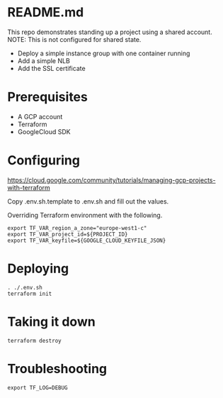 # README.md
This repo demonstrates standing up a project using a shared account. 
NOTE: This is not configured for shared state.  

* Deploy a simple instance group with one container running
* Add a simple NLB
* Add the SSL certificate

# Prerequisites
* A GCP account
* Terraform
* GoogleCloud SDK


# Configuring 

https://cloud.google.com/community/tutorials/managing-gcp-projects-with-terraform

Copy .env.sh.template to .env.sh and fill out the values.

Overriding Terraform environment with the following.
```
export TF_VAR_region_a_zone="europe-west1-c"
export TF_VAR_project_id=${PROJECT_ID}
export TF_VAR_keyfile=${GOOGLE_CLOUD_KEYFILE_JSON}
```

# Deploying
```
. ./.env.sh
terraform init
```

# Taking it down

```
terraform destroy
```


# Troubleshooting

```
export TF_LOG=DEBUG
```